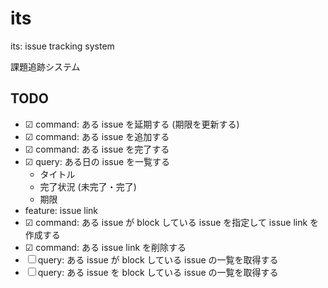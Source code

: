 # its

its: issue tracking system

課題追跡システム

## TODO

- ☑ command: ある issue を延期する (期限を更新する)
- ☑ command: ある issue を追加する
- ☑ command: ある issue を完了する
- ☑ query: ある日の issue を一覧する
  - タイトル
  - 完了状況 (未完了・完了)
  - 期限
- feature: issue link
- ☑ command: ある issue が block している issue を指定して issue link を作成する
- ☑ command: ある issue link を削除する
- ☐ query: ある issue が block している issue の一覧を取得する
- ☐ query: ある issue を block している issue の一覧を取得する
